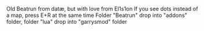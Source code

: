 Old Beatrun from datæ, but with love from El1s1on
If you see dots instead of a map, press E+R at the same time
Folder "Beatrun" drop into "addons" folder, folder "lua" drop into "garrysmod" folder

